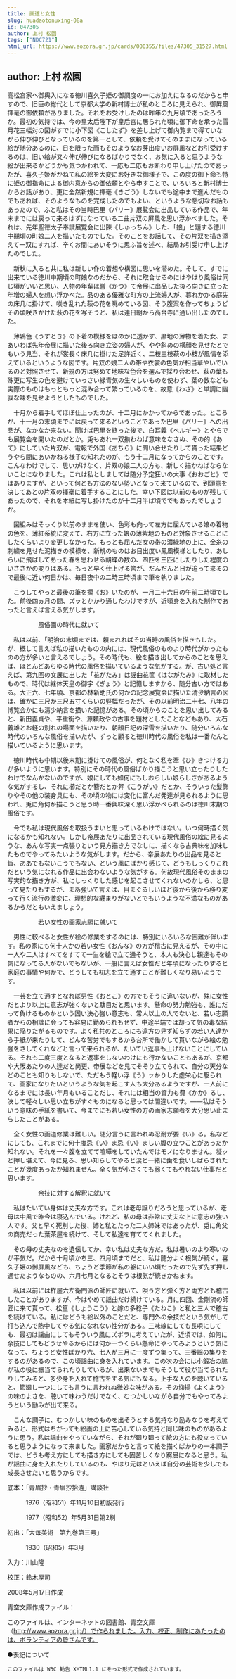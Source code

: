 ```yaml
---
title: 画道と女性
slug: huadaotonuxing-08a
id: 047305
author: 上村 松園
tags: ["NDC721"]
html_url: https://www.aozora.gr.jp/cards/000355/files/47305_31527.html
---
```


## author: 上村 松園

高松宮家へ御輿入になる徳川喜久子姫の御調度の一にお加えになるのだからと申すので、旧臣の総代として京都大学の新村博士が私のところに見えられ、御屏風揮毫の御依頼がありました。それをお受けしたのは昨年の九月頃であったろうか。最初の気持では、今の皇太后陛下が皇后宮に居られた頃に御下命を承った雪月花三幅対の図がすでに小下図《こしたず》を差し上げて御内覧まで得ていながら伸び伸びとなっているのを第一として、依頼を受けてそのままになっている絵が随分あるのに、日を限った而もそのようなお芽出度いお屏風などお引受けするのは、旧い絵が又々伸び伸びになるばかりでなく、お気に入ると思うような絵が出来るかどうかも気つかわれて、一応も二応もお断わり申し上げたのであったが、喜久子姫がかねて私の絵を大変にお好きな御様子で、この度の御下命も特に姫の御指命による御内意からの御依頼とやら申すことで、いろいろと新村博士からお話があり、更に全然新規に揮毫《きごう》しないでも途中まで進んだものでもあれば、そのようなものを完成したのでもよい、というような懇切なお話もあったので、ふと私はその当時巴里《パリー》展覧会に出品している作品で、年末までには戻って来るはずになっている二曲片双の屏風を思い浮かべました。それは、先年聖徳太子奉讃展覧会に出陳《しゅっちん》した、「娘」と題する徳川中期頃の町娘二人を描いたものでした。そのことをお話して、その片双を描き添えて一双にすれば、辛くお間にあいそうに思ふ旨を述べ、結局お引受け申し上げたのでした。



　新秋に入ると共に私は新しい作の着想や構図に思いを潜めた。そして、すでに出来ている徳川中期頃の町娘なのだから、それに取合せるのにはやはり風俗は同じ頃がいいと思い、人物の年輩は嘗《かつ》て帝展に出品した後ろ向きに立った年増の婦人を想い浮かべた。品のある優雅な町方の上流婦人が、暮れかかる庭先の床几に掛けて、咲き乱れた萩の花を眺めている図、そう腹案を作ってちょうどその頃咲きかけた萩の花を写そうと、私は連日朝から高台寺に通い出したのでした。

　薄鴇色《うすとき》の下着の模様をほのかに透かす、黒地の薄物を着た女、まあいわば先年帝展に描いた後ろ向き立姿の婦人が、やや斜めの横顔を見せたとでもいう見当、それが裳長く床几に掛けた足許近く、二枝三枝萩の小枝が風情を添えているというような図です。片双の娘二人の帯や衣裳の色気が相当華やいでいるのと対照させて、新規の方は努めて地味な色合を選んで採り合わせ、萩の葉も殊更に写生の色を避けていっさい緑青気の生々しいものを使わず、葉の数なども実際のものはもっともっと混み合って繁っているのを、故意《わざ》と単調に幽寂な味を見せようとしたものでした。



　十月から着手してほぼ仕上ったのが、十二月にかかってからであった。ところが、十一月の末頃までには戻って来るということであった巴里《パリー》への出品が、なかなか来ない。聞けば巴里を終った後で、白耳義《ベルギー》とやらでも展覧会を開いたのだとか。兎もあれ一双揃わねば意味をなさぬ、その的《あて》にしていた片双が、電報で外国《あちら》に問い合せたりして貰った結果どうやら間にあいかねる様子の知れたのが、もう十二月になってからのことです。こんなわけでして、思いがけなく、片双の娘二人の方も、新しく描かねばならないことになりました。これは私としましては随分予定狂いの大事《おおごと》ではありますが、といって何とも方法のない勢いとなって来ているので、到頭意を決してあとの片双の揮毫に着手することにした。幸い下図は以前のものが残してあったので、それを本紙に写し掛けたのが十二月半ば頃ででもあったでしょうか。

　図組みはそっくり以前のままを使い、色彩も向って左方に屈んでいる娘の着物の色を、薄紅系統に変えて、右方に立った娘の薄紫地のものと対象させることにしたくらいより変更しなかった。もっとも屈んだ女の帯の濃緑地の上に、金糸の刺繍を見せた泥描きの模様を、新規のものはお目出度い鳳凰模様としたり、あしらいに飛ばしてあった春を思わせる胡蝶の数の、四匹を三匹にしたりした程度のいささかの変りはある。もっと早く仕上げる筈が、だんだんと日が迫って来るので最後に近い何日かは、毎日夜中の二時三時頃まで筆を執りました。

　こうしてやっと最後の筆を擱《お》いたのが、一月二十六日の午前二時頃でした。前後四ヵ月の間、ズッとかかり通したわけですが、近頃身を入れた制作であったと言えば言える気がします。



　　　　　風俗画の時代に就いて



　私は以前、「明治の末頃までは、頼まれればその当時の風俗を描きもした。が、概して言えば私の描いたものの内には、現代風俗のものより時代がかったものの方が多いと言えるでしょう。その時代も、絵を描き出してからのことを思えば、ほとんどあらゆる時代の風俗を描いているような気がする。が、古い処と言えば、第九回の文展に出した「花がたみ」は謡曲花筐《はながたみ》に取材したもので、時代は継体天皇の御宇《ぎょう》と記憶しますから、随分古い方ではある。大正六、七年頃、京都の林新助氏の何かの記念展覧会に描いた清少納言の図は、確かに三尺か三尺五寸くらいの竪幅だったが、その以前明治二十七、八年の博覧会かにも清少納言を描いた記憶がある。その頃からのことを思い出してみると、新田義貞や、平重衡や、源頼政やの古事を題材としたことなどもあり、大石義雄とお軽の別れの場面を描いたり、朝顔日記の深雪を描いたり、随分いろんな時代のいろんな風俗を描いたが、ずっと顧ると徳川時代の風俗を私は一番たんと描いているように思います。

　徳川時代も中期以後末期に掛けての風俗が、何となく私を牽《ひ》きつける力が多いように思います。特別にその時代の風俗ばかり描こうと思い立ったりしたわけでなんかないのですが、娘にしても如何にもしおらしい娘らしさがあるような気がするし、それに櫛だとか簪だとか笄《こうがい》だとか、そういった髪飾りやその他の装身具にも、その頃の物には変化に富んだ発達が見られるように思われ、兎に角何か描こうと思う時一番興味深く思い浮かべられるのは徳川末期の風俗です。



　今でも私は現代風俗を取扱うまいと思っているわけではない。いつ何時描く気になるかも知れない。しかし帝展あたりに出品されている現代風俗の絵に見るような、あんな写実一点張りという見方描き方でなしに、描くなら古典味を加味したものでやってみたいような気がします。だから、帝展あたりの出品を見ると皆、ああでもないこうでもない、という風にばかり感じて、どうもしっくりこれだという気になれる作品に出会わないような気がする。何故現代風俗そのままの写実的な描き方が、私にしっくりした感じを起こさせてくれないのかしら、と思って見たりもするが、まあ強いて言えば、目まぐるしいほど後から後から移り変って行く流行の激変に、理想的な纒まりがないとでもいうような不満なものがあるからだともいえましょう。



　　　　　若い女性の画家志願に就いて



　男性に較べると女性が絵の修業をするのには、特別にいろいろな困難が伴います。私の家にも何十人かの若い女性《おんな》の方が稽古に見えるが、その中に一人や二人はすべてをすてて一生を絵で立て通そうと、本人も決心し親達もその気になってる人がないでもないが、一般に言えば女性だと年頃になったりすると家庭の事情や何かで、どうしても初志を立て通すことが難しくなり易いようです。

　一芸を立て通すとなれば男性《おとこ》の方でもそうに違いないが、殊に女性だとより以上に意志が強くないと駄目だと思います。懸命の努力勉強も、誰にだって負けるものかという固い決心強い意志も、常人以上の人でないと、若い志願者からの相談に会っても容易に勤められもせず、中途半端では却って気の毒な結果に陥りたがるものです。よく私共のところにも遠方の見ず知らずの若い人達から手紙が来たりして、どんな苦労でもするから台所で働かして貰いながら絵の勉強をさしてくれなどと言って来られるが、たいてい返事も上げないことにしている。それも二度三度となると返事をしないわけにも行かないこともあるが、京都や大阪あたりの人達だと尚更、帝展などを見てそそり立てられて、自分の天分などのことも知りもしないで、ただもう軽い浮《う》ッかりした虚栄心に駆られて、画家になりたいというような気を起こす人も大分あるようですが、一人前になるまでには長い年月もいることだし、それには相当の資力も費《かか》るし、決して軽々しい思い立ちがすぐものになると思っては間違いです。――私はそういう意味の手紙を書いて、今までにも若い女性の方の画家志願者を大分思い止まらしたことがある。



　全く女性の画道修業は難しい。随分言うに言われぬ忍耐が要《い》る。私などにしても、これまでに何十度忌《い》ま忌《い》ましい腹の立つことがあったか知れない。それを一々腹を立てて喧嘩をしていたんではモノになりません。凝ッと押し堪えて、今に見ろ、思い知らしてやると涙と一緒に歯を食いしばらされたことが幾度あったか知れません。全く気が小さくても弱くてもやれない仕事だと思います。



　　　　　余技に対する解釈に就いて



　私はたいてい身体は丈夫な方です。これは老母譲りだろうと思っているが、老母は中風で昨今は寝込んでいる。けれど、私の母は非常に丈夫な上に意志の強い人です。父と早く死別した後、姉と私とたった二人姉妹ではあったが、兎に角父の商売だった葉茶屋を続けて、そして私達を育ててくれました。

　その母の丈夫なのを遺伝してか、幸い私は丈夫な方だ。私は暑いのより寒いのが平気だ。だから十月頃かち三、四月頃までだと、私は随分よく根気が続く。喜久子姫の御屏風なども、ちょうど季節が私の躯にいい頃だったので先ず先ず押し通せたようなものの、六月七月となるとそうは根気が続きかねます。



　私は以前には杵屋六左衛門派の師匠に就いて、唄う方と弾く方と両方とも稽古したことがありますが、今はやめて謡曲だけ続けている。月に四回、金剛流の師匠に来て貰って、松篁《しょうこう》と嫁の多稔子《たねこ》と私と三人で稽古を続けている。私にはどうも絵以外のことだと、専門外の余技だという気がして打ち込んで熱中してやる気になれない性分がある。三味線にしても長唄にしても、最初は謡曲にしてもそういう風にズボラに考えていたが、近頃では、如何に余技にしてもどうせやるからには何か一つくらい懸命にやってみようという気になって、ちょうど女性ばかり六、七人が三月に一度ずつ集って、三番謡の集りをするのがあるので、この頃謡曲に身を入れています。この次の会には小鍛冶の脇が私の役に振当てられたりしているが、出来ないまでもそうして役が当てられたりしてみると、多少身を入れて稽古をする気にもなる。上手な人のを聴いていると、節廻し一つにしても言うに言われぬ微妙な味がある。その抑揚《よくよう》の味のよさを、聴いて味わうだけでなく、むつかしいながら自分でもやってみようという励みが出て来る。

　こんな調子に、むつかしい味のものを出そうとする気持なり励みなりを考えてみると、形式はちがっても絵画の上に苦心している気持と同じ味のものがあるように思う。私は謡曲をやっていながら、それが廻り廻って絵の方にも役立っていると思うようになって来ました。画家だからと言って絵を描くばかりの一本調子では、どうも考え方にしても描き方にしても固苦しくなり窮屈になると思う。私が謡曲に身を入れたりしているのも、やはり元はといえば自分の芸術を少しでも成長させたいと思うからです。













底本：「青眉抄・青眉抄拾遺」講談社


　　　1976（昭和51）年11月10日初版発行

　　　1977（昭和52）年5月31日第2刷

初出：「大毎美術　第九巻第三号」

　　　1930（昭和5）年3月

入力：川山隆

校正：鈴木厚司

2008年5月17日作成

青空文庫作成ファイル：

このファイルは、インターネットの図書館、青空文庫（http://www.aozora.gr.jp/）で作られました。入力、校正、制作にあたったのは、ボランティアの皆さんです。











●表記について


	このファイルは W3C 勧告 XHTML1.1 にそった形式で作成されています。